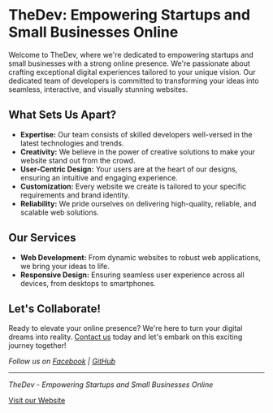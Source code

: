 # TheDev: Empowering Startups and Small Businesses Online

Welcome to TheDev, where we're dedicated to empowering startups and small businesses with a strong online presence. We're passionate about crafting exceptional digital experiences tailored to your unique vision. Our dedicated team of developers is committed to transforming your ideas into seamless, interactive, and visually stunning websites.

## What Sets Us Apart?

- **Expertise:** Our team consists of skilled developers well-versed in the latest technologies and trends.
- **Creativity:** We believe in the power of creative solutions to make your website stand out from the crowd.
- **User-Centric Design:** Your users are at the heart of our designs, ensuring an intuitive and engaging experience.
- **Customization:** Every website we create is tailored to your specific requirements and brand identity.
- **Reliability:** We pride ourselves on delivering high-quality, reliable, and scalable web solutions.

## Our Services

- **Web Development:** From dynamic websites to robust web applications, we bring your ideas to life.
- **Responsive Design:** Ensuring seamless user experience across all devices, from desktops to smartphones.

## Let's Collaborate!

Ready to elevate your online presence? We're here to turn your digital dreams into reality. [Contact us](mailto:thedevhq.clientassistance@gmail.com) today and let's embark on this exciting journey together!

_Follow us on [Facebook](https://www.facebook.com/people/TheDev/100095239324549/) | [GitHub](https://github.com/thedevco)_

---

_TheDev - Empowering Startups and Small Businesses Online_

[Visit our Website](https://thedevco.vercel.app/)

